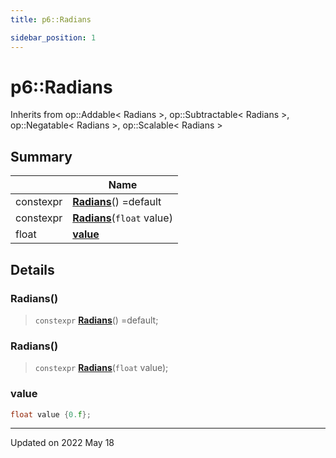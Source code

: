 ```yaml
---
title: p6::Radians

sidebar_position: 1
---
```


# p6::Radians





Inherits from op::Addable< Radians >, op::Subtractable< Radians >, op::Negatable< Radians >, op::Scalable< Radians >



## Summary

|                | Name           |
| -------------- | -------------- |
| constexpr | **[Radians](/reference/Types/radians#radians)**() =default |
| constexpr | **[Radians](/reference/Types/radians#radians)**(`float` value) |
| float | **[value](/reference/Types/radians#value)**  |

## Details


### Radians()

> `constexpr` **[Radians](/reference/Types/radians#radians)**() =default;



### Radians()

> `constexpr` **[Radians](/reference/Types/radians#radians)**(`float` value);





### value

```cpp
float value {0.f};
```


-------------------------------

Updated on 2022 May 18